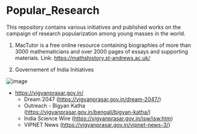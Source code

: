 # Popular_Research
This repository contains various initiatives and published works on the campaign of research popularization among young masses in the world.

1. MacTutor is a free online resource containing biographies of more than 3000 mathematicians and over 2000 pages of essays and supporting materials. 
  Link: https://mathshistory.st-andrews.ac.uk/

2. Governement of India Initiatives

![image](https://github.com/ParthaPRay/Popular_Research/assets/1689639/f3aed01b-2bfa-42a4-b98d-6eca56f140ee)

   * https://vigyanprasar.gov.in/
       *  Dream 2047 (https://vigyanprasar.gov.in/dream-2047/)
       *  Outreach - Bigyan Katha (https://vigyanprasar.gov.in/bengali/bigyan-katha/)
       *  India Science Wire (https://vigyanprasar.gov.in/isw/isw.htm)
       *  VIPNET News (https://vigyanprasar.gov.in/vipnet-news-3/)

